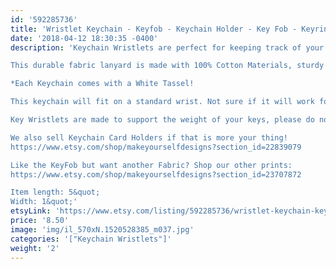 ```yaml
---
id: '592285736'
title: 'Wristlet Keychain - Keyfob - Keychain Holder - Key Fob - Keyring - ID holder - Gift for Coworker - Gift for Teacher - Girly Gift'
date: '2018-04-12 18:30:35 -0400'
description: 'Keychain Wristlets are perfect for keeping track of your keys while grocery shopping, going to the gym, or running errands. Available in super fun and cute fabrics- they also make an awesome gift for teachers, coworkers, neighbors and friends!!

This durable fabric lanyard is made with 100% Cotton Materials, sturdy interfacing, and silver hardware. Pattern of the fabric will vary with each Key Fob- no two are identical.

*Each Keychain comes with a White Tassel!

This keychain will fit on a standard wrist. Not sure if it will work for you? Our Key Wristlets are made with a 12&quot; long piece of fabric, folded in half to create the look.

Key Wristlets are made to support the weight of your keys, please do not use this as a support for a purse or anything heavier than the average keychain.

We also sell Keychain Card Holders if that is more your thing! 
https://www.etsy.com/shop/makeyourselfdesigns?section_id=22839079

Like the KeyFob but want another Fabric? Shop our other prints:
https://www.etsy.com/shop/makeyourselfdesigns?section_id=23707872

Item length: 5&quot;
Width: 1&quot;'
etsyLink: 'https://www.etsy.com/listing/592285736/wristlet-keychain-keyfob-keychain-holder?utm_source=synctostaticsite&utm_medium=api&utm_campaign=api'
price: '8.50'
image: 'img/il_570xN.1520528385_m037.jpg'
categories: '["Keychain Wristlets"]'
weight: '2'
---
```


